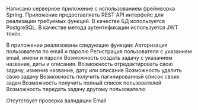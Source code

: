 Написано серверное приложение с использованием фреймворка Spring. 
Приложение предоставляеть REST API интерфейс для реализации требуемых функций.
В качестве БД используется PostgreSQL.
В качестве метода аутентификации используется JWT токен.

В приложении реализованы следующие функции:
Авторизация пользователя по email и паролю
Регистрация пользователя с указанием email, имени и пароля
Возможность создать задачу с указанием названия, даты и описания.
Возможность отредактировать свою задачу, изменив название, дату или описание
Возможность удалить свою задачу
Возможность получить пагинированный список своих задач
Возможность получить полный список пользователей
Возможность передать задачу другому пользователю

Отсутствует проверка валидации Email
